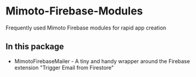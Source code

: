 # Mimoto-Firebase-Modules

Frequently used Mimoto Firebase modules for rapid app creation

## In this package

- MimotoFirebaseMailer - A tiny and handy wrapper around the Firebase extension "Trigger Email from Firestore"
